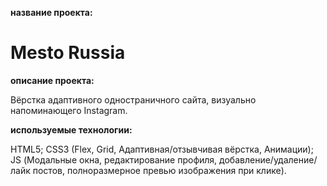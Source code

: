 
**название проекта:**
# Mesto Russia

**описание проекта:**

Вёрстка адаптивного одностраничного сайта, визуально напоминающего Instagram.

**используемые технологии:**

HTML5;
CSS3 (Flex, Grid, Адаптивная/отзывчивая вёрстка, Анимации);
JS (Модальные окна, редактирование профиля, добавление/удаление/лайк постов, полноразмерное превью изображения при клике).
